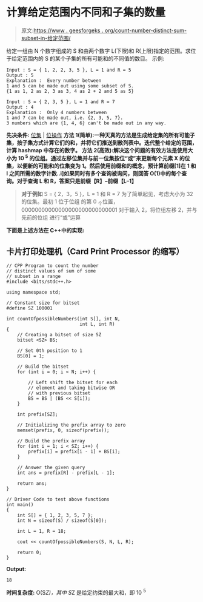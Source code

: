 # 计算给定范围内不同和子集的数量

> 原文:[https://www . geesforgeks . org/count-number-distinct-sum-subset-in-给定范围/](https://www.geeksforgeeks.org/count-number-distinct-sum-subsets-within-given-range/)

给定一组由 N 个数字组成的 S 和由两个数字 L(下限)和 R(上限)指定的范围。求位于给定范围内的 S 的某个子集的所有可能和的不同值的数目。
示例:

```
Input : S = { 1, 2, 2, 3, 5 }, L = 1 and R = 5
Output : 5
Explanation :  Every number between 
1 and 5 can be made out using some subset of S.
{1 as 1, 2 as 2, 3 as 3, 4 as 2 + 2 and 5 as 5} 

Input : S = { 2, 3, 5 }, L = 1 and R = 7
Output : 4
Explanation :  Only 4 numbers between 
1 and 7 can be made out, i.e. {2, 3, 5, 7}. 
3 numbers which are {1, 4, 6} can't be made out in any way.
```

**先决条件:** [位集](https://www.geeksforgeeks.org/c-bitset-and-its-application/) | [位操作](https://www.geeksforgeeks.org/bits-manipulation-important-tactics/)
**方法 1(简单):**一种天真的方法是生成给定集的所有可能子集，按子集方式计算它们的和，并将它们推送到散列表中。迭代整个给定的范围，计算 hashmap 中存在的数字。
**方法 2(高效):**解决这个问题的有效方法是使用大小为 10 <sup>5</sup> 的位组。通过左移位集并与前一位集按位“或”来更新每个元素 X 的位集，以便新的可能和的位集变为 1。然后使用**前缀和**的概念，预计算前缀[1]在 1 和 I 之间所需的数字计数..i]如果同时有多个查询被询问，则回答 O(1)中的每个查询。对于查询 L 和 R，答案只是**前缀【R】–前缀【L–1】**

> **对于例如** S = { 2，3，5 }，L = 1 和 R = 7
> 为了简单起见，考虑大小为 32 的位集。最初 1 位于位组
> 的第 0 <sub>个</sub>位置，00000000000000000000000000001
> 对于输入 2，将位组左移 2，并与先前的位组
> 进行“或”运算

**下面是上述方法在 C++中的实现:**

## 卡片打印处理机（Card Print Processor 的缩写）

```
// CPP Program to count the number
// distinct values of sum of some
// subset in a range
#include <bits/stdc++.h>

using namespace std;

// Constant size for bitset
#define SZ 100001

int countOfpossibleNumbers(int S[], int N,
                           int L, int R)
{
    // Creating a bitset of size SZ
    bitset <SZ> BS;

    // Set 0th position to 1
    BS[0] = 1;

    // Build the bitset
    for (int i = 0; i < N; i++) {

        // Left shift the bitset for each
        // element and taking bitwise OR
        // with previous bitset
        BS = BS | (BS << S[i]);
    }

    int prefix[SZ];

    // Initializing the prefix array to zero
    memset(prefix, 0, sizeof(prefix));

    // Build the prefix array
    for (int i = 1; i < SZ; i++) {
        prefix[i] = prefix[i - 1] + BS[i];
    }

    // Answer the given query
    int ans = prefix[R] - prefix[L - 1];

    return ans;
}

// Driver Code to test above functions
int main()
{
    int S[] = { 1, 2, 3, 5, 7 };
    int N = sizeof(S) / sizeof(S[0]);

    int L = 1, R = 18;

    cout << countOfpossibleNumbers(S, N, L, R);

    return 0;
}
```

**Output:** 

```
18
```

**时间复杂度:** O(S*Z)，其中 S*Z 是给定约束的最大和，即 10 <sup>5</sup>